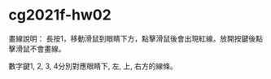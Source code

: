 # cg2021f-hw02

畫線說明：
  長按1，移動滑鼠到眼睛下方，點擊滑鼠後會出現紅線。放開按鍵後點擊滑鼠不會畫線。
  
  數字鍵1, 2, 3, 4分別對應眼睛下, 左, 上, 右方的線條。
